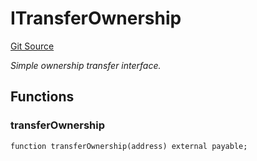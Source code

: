 # ITransferOwnership
[Git Source](https://github.com/NaniDAO/accounts/blob/44c8bd0b54f258b0475456c068189981bc7af939/src/validators/RecoveryValidator.sol)

*Simple ownership transfer interface.*


## Functions
### transferOwnership


```solidity
function transferOwnership(address) external payable;
```

